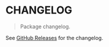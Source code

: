 # CHANGELOG

> Package changelog.

See [GitHub Releases](https://github.com/stdlib-js/string-pascalcase/releases) for the changelog.